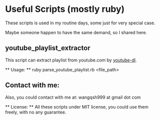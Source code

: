 # Useful Scripts (mostly ruby)

These scripts is used in my routine days, some just for very special case.

Maybe someone happen to have the same demand, so I shared here.

## youtube_playlist_extractor
This script can extract playlist from youtube.com by
[youtube-dl](https://github.com/rg3/youtube-dl).

** Usage: **
ruby parse_youtube_playlist.rb <url> <file_path>

## Contact with me: ##
Also, you could contact with me at: wangqsh999 at gmail dot com

** License: **
All these scripts under MIT license, you could use them freely, with no any
guarantee.
